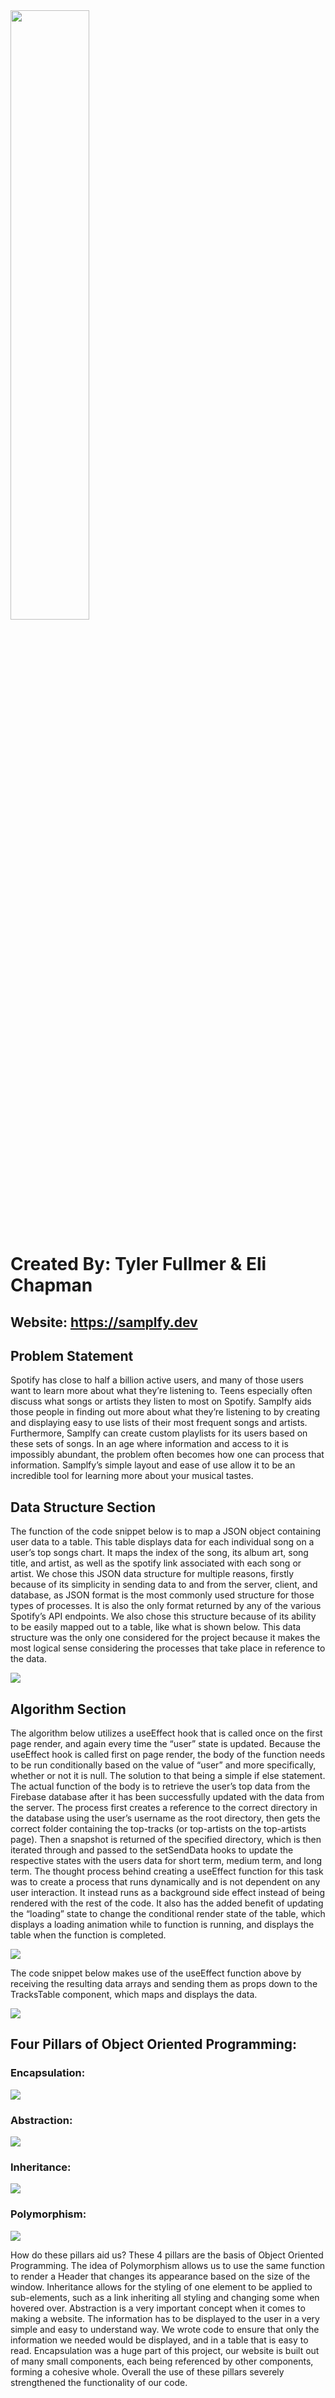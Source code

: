 <img src="/client/src/images/samplfy-logo-new.png" width="50%">

# Created By: Tyler Fullmer & Eli Chapman

## Website: https://samplfy.dev









## Problem Statement

Spotify has close to half a billion active users, and many of those users want to learn more about what they’re listening to. Teens especially often discuss what songs or artists they listen to most on Spotify. Samplfy aids those people in finding out more about what they’re listening to by creating and displaying easy to use lists of their most frequent songs and artists. Furthermore, Samplfy can create custom playlists for its users based on these sets of songs. In an age where information and access to it is impossibly abundant, the problem often becomes how one can process that information. Samplfy’s simple layout and ease of use allow it to be an incredible tool for learning more about your musical tastes.

## Data Structure Section

The function of the code snippet below is to map a JSON object containing user data to a table. This table displays data for each individual song on a user’s top songs chart. It maps the index of the song, its album art, song title, and artist, as well as the spotify link associated with each song or artist. We chose this JSON data structure for multiple reasons, firstly because of its simplicity in sending data to and from the server, client, and database, as JSON format is the most commonly used structure for those types of processes. It is also the only format returned by any of the various Spotify’s API endpoints. We also chose this structure because of its ability to be easily mapped out to a table, like what is shown below. This data structure was the only one considered for the project because it makes the most logical sense considering the processes that take place in reference to the data.

<img src="/img1.png">

## Algorithm Section

The algorithm below utilizes a useEffect hook that is called once on the first page render, and again every time the “user” state is updated. Because the useEffect hook is called first on page render, the body of the function needs to be run conditionally based on the value of “user” and more specifically, whether or not it is null. The solution to that being a simple if else statement. The actual function of the body is to retrieve the user’s top data from the Firebase database after it has been successfully updated with the data from the server. The process first creates a reference to the correct directory in the database using the user’s username as the root directory, then gets the correct folder containing the top-tracks (or top-artists on the top-artists page). Then a snapshot is returned of the specified directory, which is then iterated through and passed to the setSendData hooks to update the respective states with the users data for short term, medium term, and long term. The thought process behind creating a useEffect function for this task was to create a process that runs dynamically and is not dependent on any user interaction. It instead runs as a background side effect instead of being rendered with the rest of the code. It also has the added benefit of updating the “loading” state to change the conditional render state of the table, which displays a loading animation while to function is running, and displays the table when the function is completed.

<img src="/img2.png">

The code snippet below makes use of the useEffect function above by receiving the resulting data arrays and sending them as props down to the TracksTable component, which maps and displays the data.

<img src="/img3.png">

## Four Pillars of Object Oriented Programming:

### Encapsulation:

<img src="/img4.png">

### Abstraction:

<img src="/img5.png">

### Inheritance:

<img src="/img6.png">

### Polymorphism:

<img src="/img7.png">

How do these pillars aid us?
These 4 pillars are the basis of Object Oriented Programming. The idea of Polymorphism allows us to use the same function to render a Header that changes its appearance based on the size of the window. Inheritance allows for the styling of one element to be applied to sub-elements, such as a link inheriting all styling and changing some when hovered over. Abstraction is a very important concept when it comes to making a website. The information has to be displayed to the user in a very simple and easy to understand way. We wrote code to ensure that only the information we needed would be displayed, and in a table that is easy to read. Encapsulation was a huge part of this project, our website is built out of many small components, each being referenced by other components, forming a cohesive whole. Overall the use of these pillars severely strengthened the functionality of our code.
